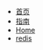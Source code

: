 <!-- _sidebar.md 菜单栏-->

* [首页](zh-cn/)
* [指南](zh-cn/guide)
* [Home](/)
* [redis](redis.md "The greatest guide in the world")